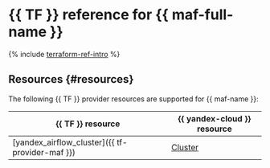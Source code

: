 # {{ TF }} reference for {{ maf-full-name }}

{% include [terraform-ref-intro](../_includes/terraform-ref-intro.md) %}

## Resources {#resources}

The following {{ TF }} provider resources are supported for {{ maf-name }}:

| **{{ TF }}** resource | **{{ yandex-cloud }}** resource |
| --- | --- |
| [yandex_airflow_cluster]({{ tf-provider-maf }}) | [Cluster](./concepts/index.md#cluster) |